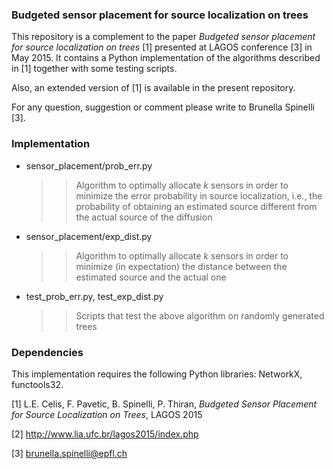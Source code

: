 ### Budgeted sensor placement for source localization on trees

This repository is a complement to the paper *Budgeted sensor placement for source localization on trees* [1] presented at LAGOS conference [3] in May 2015.
It contains a Python implementation of the algorithms described in
[1] together with some testing scripts. 

Also, an extended version of [1] is available in the present repository.  

For any question, suggestion or comment please write to Brunella Spinelli [3].

### Implementation
* sensor_placement/prob_err.py 
    >> Algorithm to optimally allocate $k$ sensors in order to minimize the
    >> error probability in source localization, i.e., the probability of
    >> obtaining an estimated source different from the actual source of the
    >> diffusion 
* sensor_placement/exp_dist.py 
    >> Algorithm to optimally allocate $k$ sensors in order to minimize (in
    >> expectation) the
    >> distance between the estimated source and the actual one
* test_prob_err.py, test_exp_dist.py
    >> Scripts that test the above algorithm on randomly generated trees

### Dependencies
This implementation requires the following Python libraries: NetworkX,
functools32.

[1] L.E. Celis, F. Pavetic, B. Spinelli, P. Thiran, *Budgeted Sensor Placement for Source Localization on Trees*, LAGOS 2015 

[2] http://www.lia.ufc.br/lagos2015/index.php

[3] brunella.spinelli@epfl.ch
